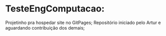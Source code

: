 # TesteEngComputacao:
Projetinho pra hospedar site no GitPages;
Repositório iniciado pelo Artur e aguardando contribuição dos demais;
